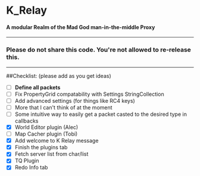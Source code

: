 # K_Relay
#### A modular Realm of the Mad God man-in-the-middle Proxy




-----------------------------------------------------------

### Please do not share this code. You're not allowed to re-release this.

-----------------------------------------------------------

##Checklist: (please add as you get ideas)
- [ ] **Define all packets**
- [ ] Fix PropertyGrid compatability with Settings StringCollection
- [ ] Add advanced settings (for things like RC4 keys)
- [ ] More that I can't think of at the moment
- [ ] Some intuitive way to easily get a packet casted to the desired type in callbacks
- [x] World Editor plugin (Alec)
- [ ] Map Cacher plugin (Tobi)
- [x] Add welcome to K Relay message
- [x] Finish the plugins tab
- [x] Fetch server list from char/list
- [x] TQ Plugin
- [x] Redo Info tab
